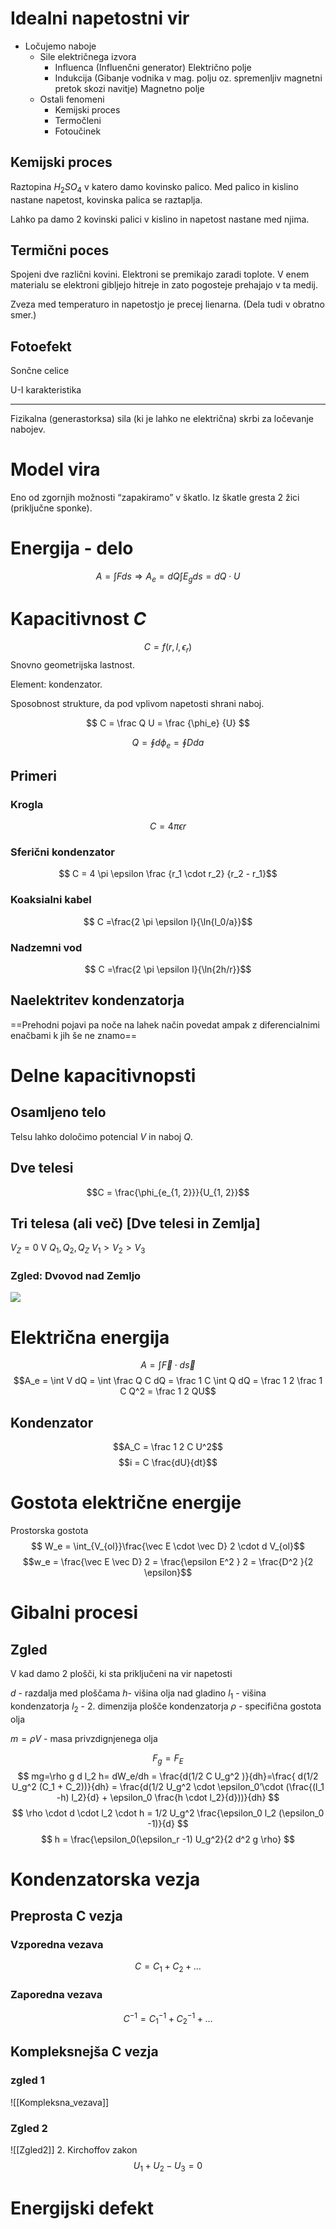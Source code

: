 # Idealni napetostni vir

- Ločujemo naboje
	- Sile električnega izvora
		- Influenca (Influenčni generator) Električno polje
		- Indukcija (Gibanje vodnika v mag. polju oz. spremenljiv magnetni pretok skozi navitje) Magnetno polje
	- Ostali fenomeni
		- Kemijski proces
		- Termočleni
		- Fotoučinek

## Kemijski proces
Raztopina $H_2SO_4$ v katero damo kovinsko palico. Med palico in kislino nastane napetost, kovinska palica se raztaplja.

Lahko pa damo 2 kovinski palici v kislino in napetost nastane med njima.

## Termični poces
Spojeni dve različni kovini. Elektroni se premikajo zaradi toplote. V enem materialu se elektroni gibljejo hitreje in zato pogosteje prehajajo v ta medij. 

Zveza med temperaturo in napetostjo je precej lienarna. (Dela tudi v obratno smer.)

## Fotoefekt
Sončne celice

U-I karakteristika

---
Fizikalna (generastorksa) sila (ki je lahko ne električna) skrbi za ločevanje nabojev. 



# Model vira
Eno od zgornjih možnosti “zapakiramo” v škatlo. Iz škatle gresta 2 žici (priključne sponke).

# Energija - delo
$$ A = \int F ds \Rightarrow A_e = dQ\int E_g ds = dQ \cdot U$$


# Kapacitivnost $C$
$$ C = f(r, l, \epsilon_r) $$
Snovno geometrijska lastnost. 

Element: kondenzator.

Sposobnost strukture, da pod vplivom napetosti shrani naboj.

$$ C = \frac Q U = \frac {\phi_e} {U} $$

$$ Q = \oint d\phi_e = \oint D da$$

## Primeri
### Krogla
$$C = 4 \pi \epsilon r$$
### Sferični kondenzator
$$ C = 4 \pi \epsilon \frac {r_1 \cdot r_2} {r_2 - r_1}$$
### Koaksialni kabel
$$ C =\frac{2 \pi \epsilon l}{\ln{l_0/a}}$$

### Nadzemni vod
$$ C =\frac{2 \pi \epsilon l}{\ln{2h/r}}$$

## Naelektritev kondenzatorja
==Prehodni pojavi pa noče na lahek način povedat ampak z diferencialnimi enačbami k jih še ne znamo==


# Delne kapacitivnopsti
## Osamljeno telo
Telsu lahko določimo potencial $V$ in naboj $Q$.

## Dve telesi
$$C = \frac{\phi_{e_{1, 2}}}{U_{1, 2}}$$
## Tri telesa (ali več) \[Dve telesi in Zemlja\]
$V_Z = 0 \text{ V}$
$Q_1, Q_2, Q_Z$
$V_1 > V_2 > V_3$


### Zgled: Dvovod nad Zemljo
![](Excalidraw/Dvovod_nad_Zemljo)

# Električna energija
$$ A = \int \vec F \cdot d \vec s$$
$$A_e = \int V dQ = \int \frac Q C dQ = \frac 1 C \int Q dQ = \frac 1 2 \frac 1 C Q^2 = \frac 1 2 QU$$
## Kondenzator 
$$A_C = \frac 1 2 C U^2$$
$$i = C \frac{dU}{dt}$$
# Gostota električne energije
 Prostorska gostota
 $$ W_e = \int_{V_{ol}}\frac{\vec E \cdot \vec D} 2 \cdot d V_{ol}$$
 $$w_e = \frac{\vec E \vec D} 2 = \frac{\epsilon E^2 } 2 = \frac{D^2 }{2 \epsilon}$$
 
# Gibalni procesi
## Zgled
V kad damo 2 plošči, ki sta priključeni na vir napetosti

$d$ - razdalja med ploščama
$h$- višina olja nad gladino
$l_1$ - višina kondenzatorja
$l_2$ - 2. dimenzija plošče kondenzatorja
$\rho$ - specifična gostota olja

$m = \rho V$ - masa privzdignjenega olja

$$
F_g = F_E
$$
$$
mg=\rho g d l_2 h= dW_e/dh = \frac{d(1/2 C U_g^2 )}{dh}=\frac{ d(1/2 U_g^2 (C_1 + C_2))}{dh} = \frac{d(1/2 U_g^2 \cdot \epsilon_0’\cdot (\frac{(l_1 -h) l_2}{d} + \epsilon_0 \frac{h \cdot l_2}{d}))}{dh}
$$
$$
\rho \cdot d \cdot l_2 \cdot h = 1/2 U_g^2 \frac{\epsilon_0 l_2 (\epsilon_0 -1)}{d}
$$
$$
h = \frac{\epsilon_0(\epsilon_r -1) U_g^2}{2 d^2 g \rho}
$$

# Kondenzatorska vezja
## Preprosta C vezja
### Vzporedna vezava
$$
C = C_1 + C_2 + …
$$

### Zaporedna vezava
$$
C^{-1} = C_1^{-1} + C_2^{-1} + …
$$
## Kompleksnejša C vezja
### zgled 1

![[Kompleksna_vezava]]

### Zgled 2
![[Zgled2]]
2\. Kirchoffov zakon
$$
U_1 + U_2 - U_3 = 0
$$

# Energijski defekt
